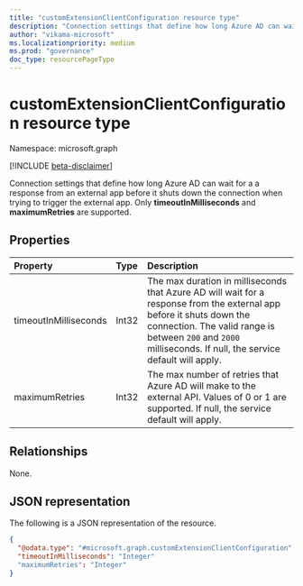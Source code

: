 ```yaml
---
title: "customExtensionClientConfiguration resource type"
description: "Connection settings that define how long Azure AD can wait for a response from an external app before it shuts down the connection"
author: "vikama-microsoft"
ms.localizationpriority: medium
ms.prod: "governance"
doc_type: resourcePageType
---
```


# customExtensionClientConfiguration resource type

Namespace: microsoft.graph

[!INCLUDE [beta-disclaimer](../../includes/beta-disclaimer.md)]

Connection settings that define how long Azure AD can wait for a a response from an external app before it shuts down the connection when trying to trigger the external app. Only **timeoutInMilliseconds** and **maximumRetries** are supported.

## Properties
|Property|Type|Description|
|:---|:---|:---|
|timeoutInMilliseconds|Int32|The max duration in milliseconds that Azure AD will wait for a response from the external app before it shuts down the connection. The valid range is between `200` and `2000` milliseconds. If null, the service default will apply.|
|maximumRetries|Int32|The max number of retries that Azure AD will make to the external API. Values of 0 or 1 are supported. If null, the service default will apply.|

## Relationships
None.

## JSON representation
The following is a JSON representation of the resource.
<!-- {
  "blockType": "resource",
  "@odata.type": "microsoft.graph.customExtensionClientConfiguration"
}
-->
``` json
{
  "@odata.type": "#microsoft.graph.customExtensionClientConfiguration",
  "timeoutInMilliseconds": "Integer"
  "maximumRetries": "Integer"
}
```

